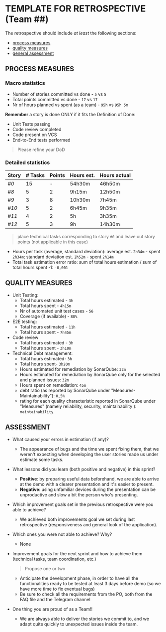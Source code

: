TEMPLATE FOR RETROSPECTIVE (Team ##)
=====================================

The retrospective should include _at least_ the following
sections:

- [process measures](#process-measures)
- [quality measures](#quality-measures)
- [general assessment](#assessment)

## PROCESS MEASURES 

### Macro statistics

- Number of stories committed vs done - `5` vs `5`
- Total points committed vs done - `17` vs `17`
- Nr of hours planned vs spent (as a team) - `95h` vs `95h 5m`

**Remember**  a story is done ONLY if it fits the Definition of Done:
 
- Unit Tests passing
- Code review completed
- Code present on VCS
- End-to-End tests performed

> Please refine your DoD 

### Detailed statistics

| Story  | # Tasks | Points | Hours est. | Hours actual |
|--------|---------|--------|------------|--------------|
| _#0_   |    15     |    -   |     54h30m       |       46h50m       |
| _#8_   |    5     |    2   |      9h15m      |       12h50m       |
| _#9_   |    3     |    8   |      10h30m      |       7h45m       |
| _#10_   |    5     |    2   |       6h45m     |       9h35m       |
| _#11_   |    4     |    2   |      5h      |      3h35m        |
| _#12_   |    5     |    3   |      9h      |       14h30m       |


> place technical tasks corresponding to story `#0` and leave out story points (not applicable in this case)

- Hours per task (average, standard deviation): average est. `2h34m` - spent `2h34m`; standard deviation est. `2h52m` - spent `2h14m`
- Total task estimation error ratio: sum of total hours estimation / sum of total hours spent -1: `-0,001`

  
## QUALITY MEASURES 

- Unit Testing:
  - Total hours estimated - `3h` 
  - Total hours spent - `4h15m`
  - Nr of automated unit test cases - `56`
  - Coverage (if available) - `88%`
- E2E testing:
  - Total hours estimated - `11h`
  - Total hours spent - `7h45m`
- Code review 
  - Total hours estimated - `3h`
  - Total hours spent - `3h10m`
- Technical Debt management:
  - Total hours estimated- `3h`
  - Total hours spent- `3h20m`
  - Hours estimated for remediation by SonarQube: `32m`
  - Hours estimated for remediation by SonarQube only for the selected and planned issues: `32m` 
  - Hours spent on remediation: `45m` 
  - debt ratio (as reported by SonarQube under "Measures-Maintainability"): `0,5%`
  - rating for each quality characteristic reported in SonarQube under "Measures" (namely reliability, security, maintainability ): `maintainability`
  


## ASSESSMENT

- What caused your errors in estimation (if any)?
  - The appearance of bugs and the time we spent fixing them, that we weren't expecting when developing the user stories made us under estimate some tasks.
- What lessons did you learn (both positive and negative) in this sprint?
  - **Positive**: by preparing useful data beforehand, we are able to arrive at the demo with a clearer presentation and it's easier to present.
  - **Negative**: using unfamiliar devices during the presentation can be unproductive and slow a bit the person who's presenting.

- Which improvement goals set in the previous retrospective were you able to achieve? 
  - We achieved both improvements goal we set during last retrospective (responsiveness and general look of the application).
  
- Which ones you were not able to achieve? Why?
  - None

- Improvement goals for the next sprint and how to achieve them (technical tasks, team coordination, etc.)
  > Propose one or two
  - Anticipate the development phase, in order to have all the functionalities ready to be tested at least 3 days before demo (so we have more time to fix eventual bugs)
  - Be sure to check all the requirements from the PO, both from the FAQ file and the Telegram channel

- One thing you are proud of as a Team!!
  - We are always able to deliver the stories we commit to, and we adapt quite quickly to unexpected issues inside the team.